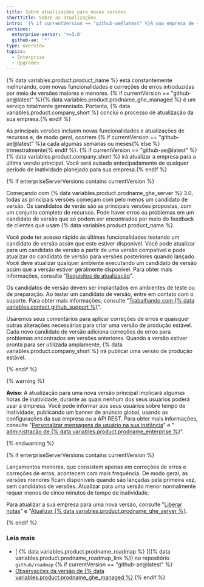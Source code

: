 ```yaml
---
title: Sobre atualizações para novas versões
shortTitle: Sobre as atualizações
intro: '{% if currentVersion == "github-ae@latest" %}A sua empresa de {% data variables.product.product_name %} é atualizada com as últimas funcionalidades e correções de erros regularmente por {% data variables.product.company_short %}.{% else %}Você pode beneficiar-se das novas funcionalidades e correções de erros para {% data variables.product.product_name %}, atualizando a sua empresa para uma versão recém-lançada.{% endif %}'
versions:
  enterprise-server: '>=3.0'
  github-ae: '*'
type: overview
topics:
  - Enterprise
  - Upgrades
---
```


{% data variables.product.product_name %} está constantemente melhorando, com novas funcionalidades e correções de erros introduzidas por meio de versões maiores e menores. {% if currentVersion == "github-ae@latest" %}{% data variables.product.prodname_ghe_managed %} é um serviço totalmente gerenciado. Portanto, {% data variables.product.company_short %} conclui o processo de atualização da sua empresa.{% endif %}

As principais versões incluem novas funcionalidades e atualizações de recursos e, de modo geral, ocorrem {% if currentVersion == "github-ae@latest" %}a cada algumas semanas ou meses{% else %} trimestralmente{% endif %}. {% if currentVersion == "github-ae@latest" %}{% data variables.product.company_short %} irá atualizar a empresa para a última versão principal. Você será avisado antecipadamente de qualquer período de inatividade planejado para sua empresa.{% endif %}

{% if enterpriseServerVersions contains currentVersion %}

Começando com {% data variables.product.prodname_ghe_server %} 3.0, todas as principais versões começam com pelo menos um candidato de versão. Os candidatos de verão são as principais versões propostas, com um conjunto completo de recursos. Pode haver erros ou problemas em um candidato de versão que só podem ser encontrados por meio do feedback de clientes que usam {% data variables.product.product_name %}.

Você pode ter acesso rápido às últimas funcionalidades testando um candidato de versão assim que este estiver disponível. Você pode atualizar para um candidato de versão a partir de uma versão compatível e pode atualizar do candidato de versão para versões posteriores quando lançado. Você deve atualizar qualquer ambiente executando um candidato de versão assim que a versão estiver geralmente disponível. Para obter mais informações, consulte "[Requisitos de atualização](/admin/enterprise-management/upgrade-requirements)".

Os candidatos de versão devem ser implantados em ambientes de teste ou de preparação. Ao testar um candidato de versão, entre em contato com o suporte. Para obter mais informações, consulte "[Trabalhando com {% data variables.contact.github_support %}](/admin/enterprise-support)".

Usaremos seus comentários para aplicar correções de erros e quaisquer outras alterações necessárias para criar uma versão de produção estável. Cada novo candidato de versão adiciona correções de erros para problemas encontrados em versões anteriores. Quando a versão estiver pronta para ser utilizada amplamente, {% data variables.product.company_short %} irá publicar uma versão de produção estável.

{% endif %}

{% warning %}

**Aviso**: A atualização para uma nova versão principal implicará algumas horas de inatividade, durante as quais nenhum dos seus usuários poderá usar a empresa. Você pode informar aos seus usuários sobre tempo de inatividade, publicando um banner de anúncio global, usando as configurações da sua empresa ou a API REST. Para obter mais informações, consulte "[Personalizar mensagens de usuário na sua instância](/admin/user-management/customizing-user-messages-on-your-instance#creating-a-global-announcement-banner)" e "[ administração de {% data variables.product.prodname_enterprise %}](/rest/reference/enterprise-admin#announcements)".

{% endwarning %}

{% if enterpriseServerVersions contains currentVersion %}

Lançamentos menores, que consistem apenas em correções de erros e correções de erros, acontecem com mais frequência. De modo geral, as versões menores ficam disponíveis quando são lançadas pela primeira vez, sem candidatos de versões. Atualizar para uma versão menor normalmente requer menos de cinco minutos de tempo de inatividade.

Para atualizar a sua empresa para uma nova versão, consulte "[Liberar notas](/enterprise-server/admin/release-notes)" e "[Atualizar {% data variables.product.prodname_ghe_server %}](/admin/enterprise-management/upgrading-github-enterprise-server).

{% endif %}

### Leia mais

- [ {% data variables.product.prodname_roadmap %} ]({% data variables.product.prodname_roadmap_link %}) no repositório  `github/roadmap`
{% if currentVersion == "github-ae@latest" %}
- [ Observações da versão de {% data variables.product.prodname_ghe_managed %}](/admin/overview/github-ae-release-notes)
{% endif %}
